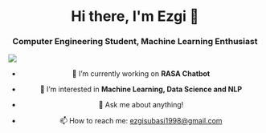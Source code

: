 <h1 align="center">Hi there, I'm Ezgi 👋</h1>

<h3 align="center">Computer Engineering Student, Machine Learning Enthusiast</h3>

<p align="left"> <img src="https://komarev.com/ghpvc/?username=ezgisubasi&color=green alt="ezgisubasi" /> </p>


<center> 

- 🔭 I’m currently working on **RASA Chatbot**
	
- 🌱 I’m interested in **Machine Learning, Data Science and NLP** 
	
- 💬 Ask me about anything!
	
- 📫 How to reach me: ezgisubasi1998@gmail.com 

</center> 

